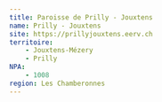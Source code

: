 ```yaml
---
title: Paroisse de Prilly - Jouxtens
name: Prilly - Jouxtens
site: https://prillyjouxtens.eerv.ch
territoire:
    - Jouxtens-Mézery
    - Prilly
NPA:
    - 1008
region: Les Chamberonnes
---
```

